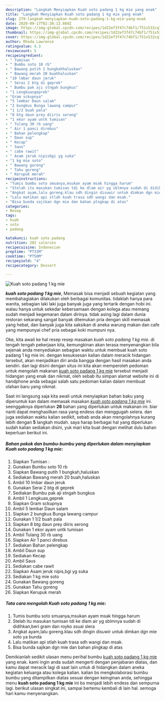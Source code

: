 ```yaml
---
description: "Langkah Menyiapkan Kuah soto padang 1 kg mie yang enak"
title: "Langkah Menyiapkan Kuah soto padang 1 kg mie yang enak"
slug: 279-langkah-menyiapkan-kuah-soto-padang-1-kg-mie-yang-enak
date: 2020-09-17T02:38:13.669Z
image: https://img-global.cpcdn.com/recipes/1d22ef3f47c74bf1/751x532cq70/kuah-soto-padang-1-kg-mie-foto-resep-utama.jpg
thumbnail: https://img-global.cpcdn.com/recipes/1d22ef3f47c74bf1/751x532cq70/kuah-soto-padang-1-kg-mie-foto-resep-utama.jpg
cover: https://img-global.cpcdn.com/recipes/1d22ef3f47c74bf1/751x532cq70/kuah-soto-padang-1-kg-mie-foto-resep-utama.jpg
author: Rhoda Lawrence
ratingvalue: 4.3
reviewcount: 5
recipeingredient:
- " Tumisan "
- " Bumbu soto 10 rb"
- " Bawang putih 1 bungkahhaluskan"
- " Bawang merah 20 buahhaluskan"
- "10 lmbar daun jeruk"
- " Serai 2 btg di geprek"
- " Bumbu pak aji stngah bungkus"
- "1 Lengkuasgeprek"
- "Gram sckupnya"
- "5 lembar Daun salam"
- "2 bungkus Bunga lawang campur"
- "1 1/2 buah pala"
- "8 btg daun prey diiris serong"
- "1 ekor ayam untk tumisan"
- " Tulang 30 rb uang"
- " Air 1 panci direbus"
- " Bahan pelengkap"
- " Daun sup"
- " Kecap"
- " Saus"
- " cabe rawit"
- " Asam jeruk nipisbgi yg suka"
- "1 kg mie soto"
- " Bawang goreng"
- " Tahu goreng"
- " Kerupuk merah"
recipeinstructions:
- "Tumis bumbu soto smuanya,msukan ayam msak hingga harum"
- "Stelah itu masukan tumisan tdi ke dlam air yg sblmnya sudah di didihkan,beri gram dan royko ssuai slera"
- "Angkat ayam,lalu goreng.klau sdh dingin disuwir untuk dimkan dgn mie soto ya bunda"
- "Lalu matikan api stlah kuah trasa sdh wangi dan msak."
- "Bisa bunda sajikan dgn mie dan bahan plngkap di atas"
categories:
- Resep
tags:
- kuah
- soto
- padang

katakunci: kuah soto padang 
nutrition: 202 calories
recipecuisine: Indonesian
preptime: "PT33M"
cooktime: "PT50M"
recipeyield: "4"
recipecategory: Dessert

---
```



![Kuah soto padang 1 kg mie](https://img-global.cpcdn.com/recipes/1d22ef3f47c74bf1/751x532cq70/kuah-soto-padang-1-kg-mie-foto-resep-utama.jpg)

<b><i>kuah soto padang 1 kg mie</i></b>, Memasak bisa menjadi sebuah kegiatan yang membahagiakan dilakukan oleh berbagai komunitas. tidaklah hanya para wanita, sebagian laki laki juga banyak juga yang tertarik dengan hobi ini. walau hanya untuk sekedar kebersamaan dengan kolega atau memang sudah menjadi kegemaran dalam dirinya. tidak asing lagi dalam dunia restoran sekarang sangat banyak ditemukan pria dengan skill memasak yang hebat, dan banyak juga kita saksikan di aneka warung makan dan cafe yang mempunyai chef pria sebagai koki mumpuni nya.

Oke, kita awali ke hal resep resep masakan <i>kuah soto padang 1 kg mie</i>. di tengah tengah pekerjaan kita, kemungkinan akan terasa menyenangkan bila sejenak anda menyediakan sebagian waktu untuk membuat kuah soto padang 1 kg mie ini. dengan kesuksesan kalian dalam meracik hidangan tersebut, akan menjadikan diri anda bangga dengan hasil masakan anda sendiri. dan lagi disini dengan situs ini kita akan memperoleh pedoman untuk mengolah makanan <u>kuah soto padang 1 kg mie</u> tersebut menjadi hidangan yang enak dan nikmat, oleh sebab itu simpan alamat website ini di handphone anda sebagai salah satu pedoman kalian dalam membuat olahan baru yang nikmat.




Saat ini langsung saja kita awali untuk menyiapkan bahan baku yang diperuntuk kan dalam memasak masakan <u><i>kuah soto padang 1 kg mie</i></u> ini. seenggaknya diperlukan <b>26</b> bahan yang diperlukan untuk makanan ini. biar nanti dapat menghasilkan rasa yang endess dan menggugah selera. dan juga sediakan waktu kalian sedikit, sebab anda akan mengolahnya kurang lebih dengan <b>5</b> langkah mudah. saya harap berbagai hal yang diperlukan sudah kalian sediakan disini, yuk mari kita buat dengan melihat dulu bahan keperluan berikut ini.

<!--inarticleads1-->

##### Bahan pokok dan bumbu-bumbu yang diperlukan dalam menyiapkan Kuah soto padang 1 kg mie:

1. Siapkan  Tumisan :
1. Gunakan  Bumbu soto 10 rb
1. Siapkan  Bawang putih 1 bungkah,haluskan
1. Sediakan  Bawang merah 20 buah,haluskan
1. Ambil 10 lmbar daun jeruk
1. Gunakan  Serai 2 btg di geprek
1. Sediakan  Bumbu pak aji stngah bungkus
1. Ambil 1 Lengkuas,geprek
1. Siapkan Gram sckupnya
1. Ambil 5 lembar Daun salam
1. Siapkan 2 bungkus Bunga lawang campur
1. Gunakan 1 1/2 buah pala
1. Siapkan 8 btg daun prey diiris serong
1. Gunakan 1 ekor ayam untk tumisan
1. Ambil  Tulang 30 rb uang
1. Siapkan  Air 1 panci direbus
1. Sediakan  Bahan pelengkap
1. Ambil  Daun sup
1. Sediakan  Kecap
1. Ambil  Saus
1. Sediakan  cabe rawit
1. Siapkan  Asam jeruk nipis,bgi yg suka
1. Sediakan 1 kg mie soto
1. Gunakan  Bawang goreng
1. Gunakan  Tahu goreng
1. Siapkan  Kerupuk merah




<!--inarticleads2-->

##### Tata cara mengolah Kuah soto padang 1 kg mie:

1. Tumis bumbu soto smuanya,msukan ayam msak hingga harum
1. Stelah itu masukan tumisan tdi ke dlam air yg sblmnya sudah di didihkan,beri gram dan royko ssuai slera
1. Angkat ayam,lalu goreng.klau sdh dingin disuwir untuk dimkan dgn mie soto ya bunda
1. Lalu matikan api stlah kuah trasa sdh wangi dan msak.
1. Bisa bunda sajikan dgn mie dan bahan plngkap di atas




Demikianlah sedikit ulasan menu perihal bumbu <u>kuah soto padang 1 kg mie</u> yang enak. kami ingin anda sudah mengerti dengan penjabaran diatas, dan kamu dapat meracik lagi di saat lain untuk di hidangkan dalam aneka kegiatan keluarga atau kolega kalian. kalian bs mengkolaborasi bumbu bumbu yang ditampilkan diatas sesuai dengan keinginan anda, sehingga menu <b>kuah soto padang 1 kg mie</b> ini bs menjadi lebih endess dan sempurna lagi. berikut ulasan singkat ini, sampai bertemu kembali di lain hal. semoga hari kamu menyenangkan.

